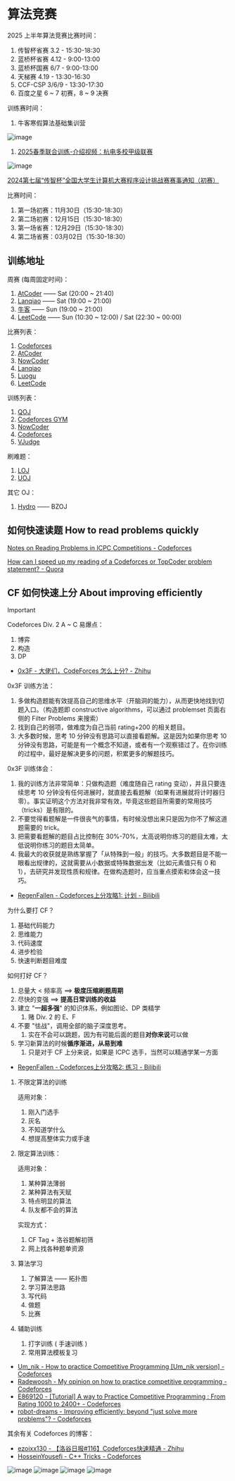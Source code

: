 

# 算法竞赛

2025 上半年算法竞赛比赛时间：

1. 传智杯省赛 3.2 - 15:30-18:30
2. 蓝桥杯省赛 4.12 - 9:00-13:00
3. 蓝桥杯国赛 6/7 - 9:00-13:00
4. 天梯赛 4.19 - 13:30-16:30
5. CCF-CSP 3/6/9 - 13:30-17:30
6. 百度之星 6 ~ 7 初赛，8 ~ 9 决赛


训练赛时间：

1. 牛客寒假算法基础集训营

![image](https://github.com/user-attachments/assets/6d8f1aa2-f18e-4485-ba2e-ce291bd2f883)


1. [2025春季联合训练-介绍视频：杭电多校甲级联赛](https://www.bilibili.com/video/BV1bkkuYsEVf/) 

![image](https://github.com/user-attachments/assets/85eb6987-72b1-41a6-9dee-73ab3db69707)


[2024第七届“传智杯”全国大学生计算机大赛程序设计挑战赛赛事通知（初赛）](https://www.boxuegu.com/matchNotice/detail/?id=10004) 


比赛时间：

1. 第一场初赛：11月30日（15:30-18:30）
2. 第二场初赛：12月15日（15:30-18:30）
3. 第一场省赛：12月29日（15:30-18:30）
4. 第二场省赛：03月02日（15:30-18:30）



## 训练地址

周赛 (每周固定时间)：

1. [AtCoder](https://atcoder.jp/contests/) —— Sat (20:00 ~ 21:40)
2. [Lanqiao](https://www.lanqiao.cn/oj-contest/) —— Sat (19:00 ~ 21:00)
3. [牛客](https://ac.nowcoder.com/acm/contest/vip-index) —— Sun (19:00 ~ 21:00)
4. [LeetCode](https://leetcode.cn/contest/) —— Sun (10:30 ~ 12:00) / Sat (22:30 ~ 00:00)

比赛列表：

1. [Codeforces](https://codeforces.com/contests) 
2. [AtCoder](https://atcoder.jp/contests/) 
3. [NowCoder](https://ac.nowcoder.com/acm/contest/vip-index)
4. [Lanqiao](https://www.lanqiao.cn/oj-contest/) 
5. [Luogu](https://www.luogu.com.cn/contest/list) 
6. [LeetCode](https://leetcode.cn/contest/)

训练列表：

1. [QOJ](https://qoj.ac/) 
2. [Codeforces GYM](https://codeforces.com/gyms) 
3. [NowCoder](https://ac.nowcoder.com/acm/contest/vip-index) 
4. [Codeforces](https://codeforces.com/blog/entry/135252)
5. [VJudge](https://vjudge.net/contest) 

刷难题：
1. [LOJ](https://loj.ac/) 
2. [UOJ](https://uoj.ac/)

其它 OJ：
1. [Hydro](https://hydro.ac/) —— BZOJ

## 如何快速读题 How to read problems quickly

[Notes on Reading Problems in ICPC Competitions - Codeforces](https://codeforces.com/blog/entry/132486) 

[How can I speed up my reading of a Codeforces or TopCoder problem statement? - Quora](https://www.quora.com/How-can-I-speed-up-my-reading-of-a-Codeforces-or-TopCoder-problem-statement) 


## CF 如何快速上分 About improving efficiently

> [!IMPORTANT]
> Codeforces Div. 2 A ~ C 易爆点：
> 1. 博弈
> 2. 构造
> 3. DP

- [0x3F - 大佬们，CodeForces 怎么上分? - Zhihu](https://www.zhihu.com/question/353734418/answer/2353160035) 

0x3F 训练方法：

1. 多做构造题能有效提高自己的思维水平（开脑洞的能力），从而更快地找到切题入口。（构造题即 constructive algorithms，可以通过 problemset 页面右侧的 Filter Problems 来搜索）
2. 找到自己的弱项，做难度为自己当前 rating+200 的相关题目。
3. 大多数时候，思考 10 分钟没有思路可以直接看题解。这是因为如果你思考 10 分钟没有思路，可能是有一个概念不知道，或者有一个观察错过了。在你训练的过程中，最好是解决更多的问题，积累更多的解题技巧。


0x3F 训练体会：

1. 我的训练方法非常简单：只做构造题（难度随自己 rating 变动），并且只要连续思考 10 分钟没有任何进展时，就直接去看题解（如果有进展就将计时器归零）。事实证明这个方法对我非常有效，毕竟这些题目所需要的常用技巧（tricks）是有限的。
2. 不要觉得看题解是一件很丧气的事情，有时候没想出来只是因为你不了解这道题需要的 trick。
3. 把需要看题解的题目占比控制在 30%-70%，太高说明你练习的题目太难，太低说明你练习的题目太简单。
4. 我最大的收获就是熟练掌握了「从特殊到一般」的技巧。大多数题目是不能一眼看出规律的，这就需要从小数据或特殊数据出发（比如元素值只有 0 和 1），去研究并发现性质和规律。在做构造题时，应当重点摸索和体会这一技巧。


- [RegenFallen - Codeforces上分攻略1: 计划 - Bilibili](https://www.bilibili.com/video/BV1tK42117h4/) 

为什么要打 CF？

1. 基础代码能力
2. 思维能力
3. 代码速度
4. 进步检验
5. 快速判断题目难度

如何打好 CF？

1. 总量大 $<$ 频率高 $\implies$ **极度压缩刷题周期**
2. 尽快的变强 $\implies$ **提高日常训练的收益**
3. 建立 "**一超多强**" 的知识体系，例如图论、DP 类精学
   1. 赌 Div. 2 的 E、F
4. 不要 "怯战"，调用全部的脑子深度思考。
   1. 实在不会可以跳题，因为有可能后面的题目**对你来说**可以做
5. 学习新算法的时候**循序渐进，从易到难**
   1. 只是对于 CF 上分来说，如果是 ICPC 选手，当然可以精通学某一方面

- [RegenFallen - Codeforces上分攻略2: 练习 - Bilibili](https://www.bilibili.com/video/BV1Sx4y1174X/) 

1. 不限定算法的训练

    适用对象：
    1. 刚入门选手
    2. 灰名
    3. 不知道学什么
    4. 想提高整体实力或手速

2. 限定算法训练：
   
    适用对象：
   1. 某种算法薄弱
   2. 某种算法有天赋
   3. 特点明显的算法
   4. 队友都不会的算法

    实现方式：
    1. CF Tag + 洛谷题解初筛
    2. 网上找各种题单资源

3. 算法学习
   1. 了解算法 —— 拓扑图
   2. 学习算法思路
   3. 写代码
   4. 做题
   5. 比赛

4. 辅助训练
   1. 打字训练 ( 手速训练 )
   2. 常用算法模板复习

- [Um_nik - How to practice Competitive Programming [Um_nik version] - Codeforces](https://codeforces.com/blog/entry/98806) 
- [Radewoosh - My opinion on how to practice competitive programming - Codeforces](https://codeforces.com/blog/entry/91114) 
- [E869120 - [Tutorial] A way to Practice Competitive Programming : From Rating 1000 to 2400+ - Codeforces](https://codeforces.com/blog/entry/66909) 
- [robot-dreams - Improving efficiently: beyond "just solve more problems"? - Codeforces](https://codeforces.com/blog/entry/66715) 



其余有关 Codeforces 的博客：

- [ezoixx130 - 【洛谷日报#116】Codeforces快速精通 - Zhihu](https://zhuanlan.zhihu.com/p/71674596) 
- [HosseinYousefi - C++ Tricks - Codeforces](https://codeforces.com/blog/entry/15643) 


![image](https://github.com/user-attachments/assets/8d8faea7-d886-480a-8ad7-9a62097214c7)
![image](https://github.com/user-attachments/assets/6a646bff-88a0-4276-baac-75236dd25912)
![image](https://github.com/user-attachments/assets/1a16d959-c1a3-4486-999a-69e89345f188)
![image](https://github.com/user-attachments/assets/2387715c-e385-45b2-8340-79fa9e45321a)

